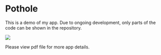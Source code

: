 # Pothole
This is a demo of my app. Due to ongoing development, only parts of the code can be shown in the repository.<br>

[![](https://markdown-videos-api.jorgenkh.no/youtube/Ej1U6t0Z6Zo)](https://youtu.be/Ej1U6t0Z6Zo)<br>

Please view pdf file for more app details.
